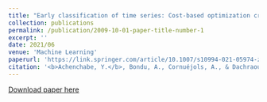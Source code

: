 ```yaml
---
title: "Early classification of time series: Cost-based optimization criterion and algorithms"
collection: publications
permalink: /publication/2009-10-01-paper-title-number-1
excerpt: ''
date: 2021/06
venue: 'Machine Learning'
paperurl: 'https://link.springer.com/article/10.1007/s10994-021-05974-z'
citation: '<b>Achenchabe, Y.</b>, Bondu, A., Cornuéjols, A., & Dachraoui, A. (2021). Early classification of time series: Cost-based optimization criterion and algorithms. <i>Machine Learning</i>, 110(6), 1481-1504.'
---
```


[Download paper here](http://yachench.github.io/files/ects_MLJ.pdf)


